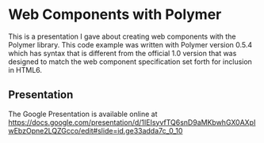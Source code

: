 # Web Components with Polymer

This is a presentation I gave about creating web components with the Polymer library. This code example was written with Polymer version 0.5.4 which has syntax that is different from the official 1.0 version that was designed to match the web component specification set forth for inclusion in HTML6.

## Presentation

The Google Presentation is available online at https://docs.google.com/presentation/d/1IEIsyvfTQ6snD9aMKbwhGX0AXpIwEbzOpne2LQZGcco/edit#slide=id.ge33adda7c_0_10
